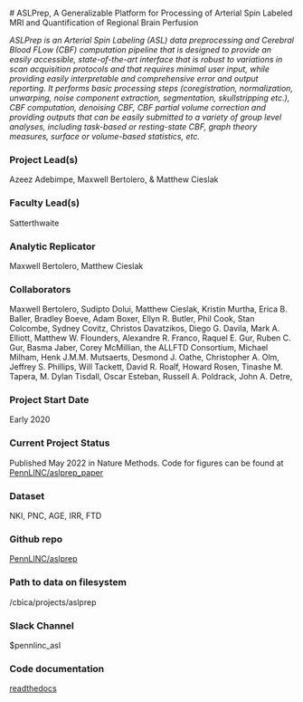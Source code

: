 <br>
# ASLPrep, A Generalizable Platform for Processing of Arterial Spin Labeled MRI and Quantification of Regional Brain Perfusion

*ASLPrep is an Arterial Spin Labeling (ASL) data preprocessing and Cerebral Blood FLow (CBF) computation pipeline that is designed to provide an easily accessible, state-of-the-art interface that is robust to variations in scan acquisition protocols and that requires minimal user input, while providing easily interpretable and comprehensive error and output reporting. It performs basic processing steps (coregistration, normalization, unwarping, noise component extraction, segmentation, skullstripping etc.), CBF computation, denoising CBF, CBF partial volume correction and providing outputs that can be easily submitted to a variety of group level analyses, including task-based or resting-state CBF, graph theory measures, surface or volume-based statistics, etc.*

### Project Lead(s) 

Azeez Adebimpe, Maxwell Bertolero, & Matthew Cieslak

### Faculty Lead(s)

Satterthwaite

### Analytic Replicator

Maxwell Bertolero, Matthew Cieslak

### Collaborators

Maxwell Bertolero, Sudipto Dolui, Matthew Cieslak, Kristin Murtha, Erica B. Baller, Bradley Boeve, Adam Boxer, Ellyn R. Butler, Phil Cook, Stan Colcombe, Sydney Covitz, Christos Davatzikos, Diego G. Davila, Mark A. Elliott, Matthew W. Flounders, Alexandre R. Franco, Raquel E. Gur, Ruben C. Gur, Basma Jaber, Corey McMillian, the ALLFTD Consortium, Michael Milham, Henk J.M.M. Mutsaerts, Desmond J. Oathe, Christopher A. Olm, Jeffrey S. Phillips, Will Tackett, David R. Roalf, Howard Rosen, Tinashe M. Tapera, M. Dylan Tisdall, Oscar Esteban, Russell A. Poldrack, John A. Detre,
### Project Start Date

Early 2020

### Current Project Status

Published May 2022 in Nature Methods. Code for figures can be found at [PennLINC/aslprep_paper](https://github.com/PennLINC/aslprep)

### Dataset

NKI, PNC, AGE, IRR, FTD

### Github repo

[PennLINC/aslprep](https://github.com/PennLINC/aslprep)


### Path to data on filesystem

/cbica/projects/aslprep

### Slack Channel

$pennlinc_asl

### Code documentation

[readthedocs](https://aslprep.readthedocs.io/en/latest/)

